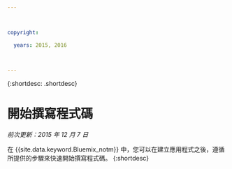 ```yaml
---

 

copyright:

  years: 2015, 2016

 

---
```


{:shortdesc: .shortdesc}

# 開始撰寫程式碼

*前次更新：2015 年 12 月 7 日*

在 {{site.data.keyword.Bluemix_notm}} 中，您可以在建立應用程式之後，遵循所提供的步驟來快速開始撰寫程式碼。
{:shortdesc}


